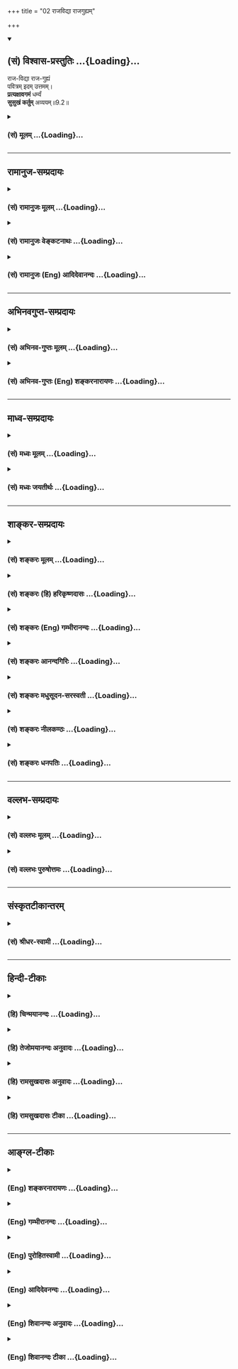 +++
title = "02 राजविद्या राजगुह्यम्"

+++
<div class="js_include" newlevelforh1="2" title="(सं) विश्वास-प्रस्तुतिः" unfilled url="/mahAbhAratam/vyAsaH/shlokashaH/06-bhIShma-parva/03-bhagavad-gItA-parva/saMskRtam/vishvAsa-prastutiH/09_rAja-vidyA-rAja-guhy/02_rAjavidyA_rAjaguh.md">
<details open><summary><h2>(सं) विश्वास-प्रस्तुतिः ...{Loading}...</h2></summary>

राज-विद्या राज-गुह्यं  
पवित्रम् इदम् उत्तमम्।  
**प्रत्यक्षावगमं** धर्म्यं  
**सुसुखं कर्तुम्** अव्ययम्॥9.2॥
</details>
</div>
<div class="js_include collapsed" newlevelforh1="3" title="(सं) मूलम्" unfilled url="/mahAbhAratam/vyAsaH/shlokashaH/06-bhIShma-parva/03-bhagavad-gItA-parva/saMskRtam/mUlam/09_rAja-vidyA-rAja-guhy/02_rAjavidyA_rAjaguh.md">
<details><summary><h3>(सं) मूलम् ...{Loading}...</h3></summary>

राजविद्या राजगुह्यं पवित्रमिदमुत्तमम्।  
प्रत्यक्षावगमं धर्म्यं सुसुखं कर्तुमव्ययम्।।9.2।।
</details>
</div>


_________________
## रामानुज-सम्प्रदायः
<div class="js_include collapsed" newlevelforh1="3" title="(सं) रामानुजः मूलम्" unfilled url="/mahAbhAratam/vyAsaH/shlokashaH/06-bhIShma-parva/03-bhagavad-gItA-parva/saMskRtam/rAmAnujaH/mUlam/09_rAja-vidyA-rAja-guhy/02_rAjavidyA_rAjaguh.md">
<details><summary><h3>(सं) रामानुजः मूलम् ...{Loading}...</h3></summary>

।।9.2।।**राजविद्या** विद्यानां राजा **राजगुह्यं** गुह्यानां राजा राज्ञां
विद्येति वा राजविद्या; राजानो हि विस्तीर्णागाधमनसः; महामनसाम् इयं विद्या
इत्यर्थः। महामनस एव गोपनीयगोपनकुशला इति तेषाम् एव गुह्यम् **इदम्। उत्तमम्
पवित्रं** मत्प्राप्तिविरोध्यशेषकल्मषापहं **प्रत्यक्षावगमम्;** अवगम्यते
इति अवगमो विषयः; प्रत्यक्षभूतः अवगमो विषयो यस्य ज्ञानस्य तत्
प्रत्यक्षावगमम्; भक्तिरूपेण उपासनेन उपास्यमानः अहं तदानीम् एव उपासितुः
प्रत्यक्षताम् उपागतो भवामि इत्यर्थः। अथापि **धर्म्यं** धर्माद् अनपेतं
धर्मत्वं हि निःश्रेयससाधनत्वम् स्वरूपेण एव अत्यर्थप्रियत्वेन तदानीम् एव
मद्दर्शनापादनतया च स्वयं निःश्रेयसरूपम् अपि
निरतिशयनिःश्रेयसरूपात्यन्तिकमत्प्राप्तिसाधनम् इत्यर्थः। अत एव **सुसुखं**
कर्तुं सुसुखोपादानम्; अत्यर्थप्रियत्वेन उपादेयम् **अव्ययम्** अक्षयं
मत्प्राप्तिं साधयित्वा अपि स्वयं न क्षीयते। एवंरूपम् उपासनं कुर्वतो
मत्प्रदाने कृते अपि न किञ्चित् कृतं मया अस्य इति मे प्रतिभाति इत्यर्थः।

</details>
</div>
<div class="js_include collapsed" newlevelforh1="3" title="(सं) रामानुजः वेङ्कटनाथः" unfilled url="/mahAbhAratam/vyAsaH/shlokashaH/06-bhIShma-parva/03-bhagavad-gItA-parva/saMskRtam/rAmAnujaH/venkaTanAthaH/09_rAja-vidyA-rAja-guhy/02_rAjavidyA_rAjaguh.md">
<details><summary><h3>(सं) रामानुजः वेङ्कटनाथः ...{Loading}...</h3></summary>

  
  
।।9.2।। उपायान्तरेभ्योऽस्योपायस्यातिशयं दर्शयति -- राजविद्येति।
राजशब्दस्यात्र क्षत्रियविषयत्वेविशेषविधिः शेषनिषेधं गमयति \[ \]
इतिन्यायात् ब्राह्मणादेरनधिकारप्रसङ्गात्राज्ञां विद्या इति
विग्रहमनादृत्याह -- विद्यानां राजा ৷৷. गुह्यानां राजेति।
समानाधिकरणसमासफलमनुरुध्येदमुक्तम् शब्दार्थस्तु राजभूता विद्येति
राजदन्तादिषु वा पाठो द्रष्टव्यः। पवित्रमिदमुत्तमम्
इत्युत्तमशब्दसमानन्यायतया राजशब्दोऽत्र श्रेष्ठवाची।
एवमप्रसिद्धार्थक्लेशमसहमान आहराज्ञां विद्येति।
ब्राह्मणादेरधिकारनिषेधपरत्वशङ्कापरिहारायोपचारनिमित्तं गुणं दर्शयतिराजानो
हीति। फलितमाहमहामनसामिति। अजहल्लक्षणा वा गौणी वा वृत्तिरिह विवक्षिता;
अन्यैर्ज्ञातुमशक्यत्वादिति भावः। राजगुह्यम् इत्यस्यापि
सप्रयोजनत्वायौपचारिकार्थत्वं दर्शयतिमहामनस एव हीति।
उपायविरोधिनिवर्तककतिपयनिवर्तकव्यवच्छेदार्थमुत्तमशब्दविशेषितपवित्रशब्दविवक्षितमाह
-- मत्प्राप्तीति। प्रत्यक्षावगमम् इत्यत्र प्रत्यक्षरूपज्ञानपरत्वे
नपुंसकत्वायोगाज्ज्ञानस्यैव विशेष्यस्य ज्ञानमेव विशेषणीकृत्य
बहुव्रीह्ययोगाच्च कर्मणि व्युत्पत्त्या बहुव्रीहित्वं घटयतिअवगम्यत
इत्यादिना। नन्विदमयुक्तम्; उपासनस्य स्मृतिसन्ततिरूपत्वात्; उपास्यस्य
चाप्रत्यक्षत्वश्रुतेः प्रत्यक्षस्य तु विषयान्तरस्य
भक्तावनन्वयादित्यत्राहभक्तरूपेणेति। भक्त्या त्वनन्यया शक्यः \[11।54\]
इत्यादिकमिह भाव्यम्। तदानीमेवेत्यासक्तिवशादुक्तम्।  
  
स्वयं फलभूतानां हि फलान्तरसाधनत्वरूपं धर्मत्वं दुर्लभमित्यभिप्रायेणाह --
अथापि धर्म्यमिति। धर्मपथ्यर्थन्यायादनपेते \[अष्टा.4।4।92\] इति
सूत्रानुसारेण धर्म्यशब्दं निर्वक्तिधर्मादिति। अभिप्रेतं विवृणोतिधर्मत्वं
हीत्यादिना। प्रीतिपर्यायधृतिवाचके धातौ करणविवक्षया व्युत्पन्नो ह्ययं
धर्मशब्द इति भावः। उक्तं चाभियुक्तैःधर्म इत्युपसंहार्ये
यच्छ्रेयस्करभाषणम्। तद्धर्मपदवाच्यार्थनिरूपणविवक्षया इत्यादि।
श्रेयसोऽत्रावच्छेदकाभावात्मुक्तिः कैवल्यनिर्वाणश्रेयोनिश्श्रेयसामृतम्
\[अमरः1।5।6\] इति नैघण्टुकपाठाच्चनिरतिशयेत्यादिकमुक्तम्। अत एवेति --
स्वरूपतः साध्यतश्च पुरुषार्थरूपत्वादित्यर्थः। कर्तुं सुसुखं करणे
सुसुखमित्यर्थः। सुसुखं इत्यस्य
तुमुनन्तक्रियाकर्मीभावभ्रमव्युदासायाहसुसुखोपादानमिति।
उपसर्गसुखशब्दयोरत्राभिप्रेतमाहअत्यर्थेति। स्वरूपतो
विषयतश्चात्यर्थानुकूलत्वात्सुखेनानुष्ठेयमित्यर्थः। फलविनाश्यं हि
सर्वमन्यत्कर्म इदं तु सुकरमपि फलेनापि न क्षीयते अपवर्गरूपं फलमप्येतस्य
नालमित्यतिशयपरोऽव्ययशब्द इत्यभिप्रायेणाहअक्षयमिति।
तद्विवृणोतिमत्प्राप्तिमिति। तर्हि किमन्यदधिकं साध्यमिति
शङ्कायामभिप्रेतमाहएवंरूपमिति।  
  

</details>
</div>
<div class="js_include collapsed" newlevelforh1="3" title="(सं) रामानुजः (Eng) आदिदेवानन्दः" unfilled url="/mahAbhAratam/vyAsaH/shlokashaH/06-bhIShma-parva/03-bhagavad-gItA-parva/saMskRtam/rAmAnujaH/english/AdidevAnandaH/09_rAja-vidyA-rAja-guhy/02_rAjavidyA_rAjaguh.md">
<details><summary><h3>(सं) रामानुजः (Eng) आदिदेवानन्दः ...{Loading}...</h3></summary>

9.2 This is a 'royal science', the king among sciences; 'the royal mystery', the king among mysteries. Or royal science may also mean the science known and practised by kings. Indeed kings are those who have broad and profound minds. The meaning is that this is the science of great minds. This is a mystery, because the great-minded alone are skilled in keeping mysteries. This is 'supreme purifier'; for it removes completely all blemishes opposed to the attainment of Myself. It is realised by 'direct perception'. Avagama' is that which is apprehended -
the subject of knowledge. It is that knowledge which has become direct perception, so that its object is directly apprehended. The import is that I, when worshipped in the spirit of Bhakti, become perceptible to the worshipper immediately. Even so, it is in 'accord with Dharma' or inseparable from Dharma. What is called Dharma is that which constitutes the means for the highest good. Though it is of the nature of supreme good, as it brings about the vision of Myself, yet it is also the means for completely attaining Me, which is the end unsurpassed and the final good. Because of this, it is 'pleasurable' to practise; its adoption is a matter of supreme love. It is 'abiding', imperishable. It does not perish even after leading to My attainment. That is, I give Myself up to one who performs this form of worship; even then it appears to Me that I have done nothing for him. Such is the meaning.

</details>
</div>


_________________
## अभिनवगुप्त-सम्प्रदायः
<div class="js_include collapsed" newlevelforh1="3" title="(सं) अभिनव-गुप्तः मूलम्" unfilled url="/mahAbhAratam/vyAsaH/shlokashaH/06-bhIShma-parva/03-bhagavad-gItA-parva/saMskRtam/abhinava-guptaH/mUlam/09_rAja-vidyA-rAja-guhy/02_rAjavidyA_rAjaguh.md">
<details><summary><h3>(सं) अभिनव-गुप्तः मूलम् ...{Loading}...</h3></summary>

।।9.2।। राजेति। राजते सर्वविद्यामध्ये वीप्यते या। इहैव ह्युच्यते --
अध्यात्मविद्या विद्यानाम् इति। राज्ञां जनकादीनाम् अत्र अधिकारः; तेषां
रहस्यम् अतिगुप्तत्वात् +++(S;;N प्रति गुप्तत्वात्)+++। क्षत्रियसुलभेन वी,(धी)
रभावेनाविकम्पनात् +++(S;;N -- कम्पत्वात्)+++ कर्तुमनुष्ठातुं +++(N अनुष्ठानम्)+++
सुसुखम्। \[अव्ययम्\]; न चास्य ब्रह्मोपासनात्मनः कर्मणः
अन्यकर्मवदुपभोगादिना व्ययोऽस्ति।

</details>
</div>
<div class="js_include collapsed" newlevelforh1="3" title="(सं) अभिनव-गुप्तः (Eng) शङ्करनारायणः" unfilled url="/mahAbhAratam/vyAsaH/shlokashaH/06-bhIShma-parva/03-bhagavad-gItA-parva/saMskRtam/abhinava-guptaH/english/shankaranArAyaNaH/09_rAja-vidyA-rAja-guhy/02_rAjavidyA_rAjaguh.md">
<details><summary><h3>(सं) अभिनव-गुप्तः (Eng) शङ्करनारायणः ...{Loading}...</h3></summary>

9.2 Raja-etc. Shines : that which illumines in the midst of all
sciences. Here \[in the Gita\] itself it is said 'The science of the
Self \[is the chief\] among the sciences'. Here in this science kings
like Janaka etc., have a right and pervilege (adhikara) \[to learn\]. It
is their secret, as it is much protected (by them) by heroism easy for
the Ksatriyas. As they do not waver \[in their mind\] because of their
heroic nature that is common in the members of the warring class, it is
very easy to do i.e., to observe. Imperishable : Unlike other actions
this action of worshipping Brahman does not perish through the enjoyment
of \[its result\].

</details>
</div>


_________________
## माध्व-सम्प्रदायः
<div class="js_include collapsed" newlevelforh1="3" title="(सं) मध्वः मूलम्" unfilled url="/mahAbhAratam/vyAsaH/shlokashaH/06-bhIShma-parva/03-bhagavad-gItA-parva/saMskRtam/madhvaH/mUlam/09_rAja-vidyA-rAja-guhy/02_rAjavidyA_rAjaguh.md">
<details><summary><h3>(सं) मध्वः मूलम् ...{Loading}...</h3></summary>

।।9.2।। राजविद्या प्रधानविद्या। प्रत्यक्षं ब्रह्म अवगम्यते येन
तत्प्रत्यक्षावगमम्। अक्षेष्विन्द्रियेषु प्रति प्रतिस्थित इति प्रत्यक्षः।
तथा च श्रुतिः यः प्राणे तिष्ठन्प्राणादन्तरो यं प्राणो न वेद यस्य प्राणः
शरीरम्। यः प्राणमन्तरो यमयत्येष त आत्माऽन्तर्याम्यमृतः। यो वाचि तिष्ठन्
৷৷. यश्चक्षुषि तिष्ठन् \[बृ.उ.3।7।1618\] इत्यादिः। य एषोऽन्तरक्षिणि
पुरुषो दृश्यते \[छां.उ.1।7।5\] इति च अङ्गुष्ठमात्रः पुरुषोऽङ्गुष्ठं च
समाश्रितः \[म.ना.उ.15।5\] इति च। त्वं मनस्त्वं चन्द्रमास्त्वं
चक्षुरादित्यः इत्यादेश्च मोक्षधर्मे। \[म.भा.12।338।98100\] स प्रत्यक्षः
प्रति इति हि सोऽक्षेष्वक्षवान् भवति य एवं विद्वान्प्रत्यक्षं वेद इति
सामवेदे बाभ्रव्यशाखायाम्। धर्मो भगवान् तद्विषयं धर्म्यम्। सर्वं जगद्धत्त
इति धर्मः। पृथिवी धर्ममूर्धनि इति च प्रयोगान्मोक्षधर्मे। भारभृत्कथितो योगी
\[म.भा.13।149।106\] इति च। भर्ता सन् भ्रियमाणो बिभर्ति \[तै.आ.3।14\] इति
च श्रुतिः। धर्मो वा इदमग्र आसीन्न पृथिवी न वायुर्भाकाशो न ब्रह्मा न
रुद्रो न देवा न ऋषयः सोऽध्यायत् इति च सामवेदशाखायाम्।

</details>
</div>
<div class="js_include collapsed" newlevelforh1="3" title="(सं) मध्वः जयतीर्थः" unfilled url="/mahAbhAratam/vyAsaH/shlokashaH/06-bhIShma-parva/03-bhagavad-gItA-parva/saMskRtam/madhvaH/jayatIrthaH/09_rAja-vidyA-rAja-guhy/02_rAjavidyA_rAjaguh.md">
<details><summary><h3>(सं) मध्वः जयतीर्थः ...{Loading}...</h3></summary>

।।9.2।। राज्ञामश्वपतिजनकादीनां विद्या राजविद्येति कश्चित्; तदसत्
ब्राह्मणादीनामनधिकारप्रसङ्गादिति भावेनाह -- **राजे**ति। राजेव राजा; राजा
चासौ विद्या चेति राजविद्येत्यर्थः। प्रत्यक्षेणावगमो यस्येति (शां.)
व्याख्यानमसत्। भगवन्माहात्म्यस्य शास्त्रैकसमधिगम्यत्वात्अद्वैतोद्गारस्य
प्रमाणविरुद्धत्वादिति भावेनाह -- **प्रत्यक्षमि**ति। शास्त्रैकवेद्यं
ब्रह्म कथं प्रत्यक्षं इत्यत आह -- **अक्षेष्वि**ति। प्रत्यक्षः परमात्मा।
प्रादिसमासोऽयं; नाव्ययीभाव इति ज्ञापनाय नपुंसके प्रकृतेऽपि
पुल्ँ लिङ्गनिर्देशः; अन्यथा षष्ठी न श्रूयेत। परमात्मनोऽक्षेषु स्थितत्वे
किं मानं इत्यत आह -- **तथा चे**ति। प्राण इति प्राणाभिमानिनी देवतोच्यते;
प्राणादन्तरो भिन्नः। अङ्गुष्ठेति कर्मेन्द्रियाधिष्ठातृत्वमुच्यते। मन
इत्यादेर्मनआदिस्थ इत्यर्थः। प्रत्यक्षशब्दस्यायमर्थ इत्यत्र श्रुतिमाह --
**स** इति। प्रतिस्थितः। अक्षवान् प्रशस्तेन्द्रियः। यो विद्वानेवं
प्रत्यक्षशब्दार्थं वेद। धर्मादनपेतं धर्म्यमिति निर्वचनेऽपि न
प्रसिद्धधर्माविरुद्धत्वमर्थः; निवृत्तधर्मस्य ब्रह्मज्ञानाविरुद्धतायाः
प्रसिद्धत्वात्। प्रवृत्तिलक्षणस्य तु तद्विरुद्धत्वादिति भावेनाह --
**धर्म** इति। तस्मादनपेतमित्यर्थस्तद्विषयमिति। कथं भगवान् धर्मः इत्यत आह
-- **सर्वमि**ति। धृञो मन्प्रत्यय औणादिकः। धारके धर्मशब्दप्रवृत्तिः कुतः
इत्यत आह -- **पृथिवी**ति। पर्वतोपरीत्यर्थः। भगवतः सर्वधारकत्वे किं मानं
इत्यत आह -- **भारभृदि**ति। सर्वत्र स्थितो भगवान् सर्वेण ध्रियते; स कथं
सर्वस्य धारकः इत्यत आह -- **भर्ते**ति। भर्ता सन्नेव म्रियमाणो न
स्वकीयस्थित्यै। धर्मशब्दस्य भगवद्वाचित्वं कुतः इत्यत आह -- **धर्मो वा**
इति। इदमग्रे अस्याग्रे। अत्र पुण्यं धर्मः किं न स्यात् इति
शङ्कानिरासार्थं सोऽध्यायदिति वाक्यशेषोदाहरणम्।

</details>
</div>


_________________
## शाङ्कर-सम्प्रदायः
<div class="js_include collapsed" newlevelforh1="3" title="(सं) शङ्करः मूलम्" unfilled url="/mahAbhAratam/vyAsaH/shlokashaH/06-bhIShma-parva/03-bhagavad-gItA-parva/saMskRtam/shankaraH/mUlam/09_rAja-vidyA-rAja-guhy/02_rAjavidyA_rAjaguh.md">
<details><summary><h3>(सं) शङ्करः मूलम् ...{Loading}...</h3></summary>

।।9.2।। --,**राजविद्या** विद्यानां राजा; दीप्त्यतिशयवत्त्वात् दीप्यते हि
इयम् अतिशयेन ब्रह्मविद्या सर्वविद्यानाम्। तथा **राजगुह्यं** गुह्यानां
राजा। **पवित्रं** पावनं **इदम् उत्तमं** सर्वेषां पावनानां शुद्धिकारणं
ब्रह्मज्ञानम् उत्कृष्टतमम्। अनेकजन्मसहस्रसंचितमपि धर्माधर्मादि समूलं
कर्म क्षणमात्रादेव भस्मीकरोति इत्यतः किं तस्य पावनत्वं वक्तव्यम्। किञ्च
-- **प्रत्यक्षावगमं** प्रत्यक्षेण सुखादेरिव अवगमो यस्य तत्
प्रत्यक्षावगमम्। अनेकगुणवतोऽपि धर्मविरुद्धत्वं दृष्टम्; न तथा आत्मज्ञानं
धर्मविरोधि; किंतु **धर्म्यं** धर्मादनपेतम्। एवमपि;
स्याद्दुःखसंपाद्यमित्यत आह -- सुसुखं **कर्तुम्;** यथा
रत्नविवेकविज्ञानम्। तत्र अल्पायासानामन्येषां कर्मणां सुखसंपाद्यानाम्
अल्पफलत्वं दुष्कराणां च महाफलत्वं दृष्टमिति; इदं तु सुखसंपाद्यत्वात्
फलक्षयात् व्येति इति प्राप्ते; आह -- **अव्ययम्** इति। न अस्य फलतः
कर्मवत् व्ययः अस्तीति अव्ययम्। अतः श्रद्धेयम् आत्मज्ञानम्।। ये पुनः --,

</details>
</div>
<div class="js_include collapsed" newlevelforh1="3" title="(सं) शङ्करः (हि) हरिकृष्णदासः" unfilled url="/mahAbhAratam/vyAsaH/shlokashaH/06-bhIShma-parva/03-bhagavad-gItA-parva/saMskRtam/shankaraH/hindI/harikRShNadAsaH/09_rAja-vidyA-rAja-guhy/02_rAjavidyA_rAjaguh.md">
<details><summary><h3>(सं) शङ्करः (हि) हरिकृष्णदासः ...{Loading}...</h3></summary>

।।9.2।। वह ज्ञान --, अतिशय प्रकाशयुक्त होनेके कारण समस्त विद्याओंका राजा
है। ब्रह्मविद्या सब विद्याओंमें अतिशय देदीप्यमान है यह प्रसिद्ध ही है।
तथा ( यह ज्ञान ) समस्त गुप्त रखनेयोग्य भावोंका भी राजा है। एवं यह बड़ा
पवित्र और उत्तम भी है; अर्थात् सम्पूर्ण पवित्र करनेवालोंको पवित्र
करनेवाला यह ब्रह्मज्ञान सबसे उत्कृष्ट है। जो अनेक सहस्र जन्मोंमें इकट्ठे
हुए पुण्य पापादि कर्मोंको क्षणमात्रमें मूलसहित भस्म कर देता है उसकी
पवित्रताका क्या कहना है साथ ही यह ज्ञान प्रत्यक्ष अनुभवमें आनेवाला है;
अर्थात् सुख आदिकी भाँति जिसका प्रत्यक्ष अनुभव हो सके; ऐसा है। अनेक
गुणोंसे युक्त वस्तुका भी धर्मसे विरोध देखा जाता है; परंतु आत्मज्ञान उनकी
तरह धर्मविरोधी नहीं है बल्कि धर्म्य -- धर्ममय है अर्थात् धर्मसे युक्त
है। ऐसा पदार्थ भी दुःसम्पाद्य ( प्राप्त करनेमें बड़ा कठिन ) हो सकता है।
इसलिये कहते हैं कि वह ज्ञान रत्नोंके विवेकविज्ञानकी भाँति समझनेमें बड़ा
सुगम है। परंतु संसारमें अल्प परिश्रमसे सुखपूर्वक सम्पन्न होनेवाले
कर्मोंका अल्प फल और कठिनतासे सम्पन्न होनेवाले कर्मोंका महान् फल देखा गया
है; अतः यह ज्ञान भी सुगमतासे सम्पन्न होनेवाला होनेके कारण अपने फलका क्षय
होनेपर क्षीण हो जायगा; ऐसी शङ्का प्राप्त होनेपर कहते हैं -- यह ज्ञान
अव्यय है अर्थात् कर्मोंकी भाँति फलनाशके द्वारा इसका नाश नहीं होता। अतः
यह आत्मज्ञान श्रद्धा करने योग्य है।

</details>
</div>
<div class="js_include collapsed" newlevelforh1="3" title="(सं) शङ्करः (Eng) गम्भीरानन्दः" unfilled url="/mahAbhAratam/vyAsaH/shlokashaH/06-bhIShma-parva/03-bhagavad-gItA-parva/saMskRtam/shankaraH/english/gambhIrAnandaH/09_rAja-vidyA-rAja-guhy/02_rAjavidyA_rAjaguh.md">
<details><summary><h3>(सं) शङ्करः (Eng) गम्भीरानन्दः ...{Loading}...</h3></summary>

9.2 And that is raja-vidya, the Sovereign Knowledge, the kind among
sciences because of the abundance of its radiance. Indeed, this
knowledge of Brahman shines most brilliantly among all kiinds of
learning \[The word raja means a king, or figuratively, the greatest;
or, derived from the root raj, to shine, it may mean shining.-Tr.\] So
also, idam, this; is raja-guhyam, the Sovereign Profundity, the kind
among profundities; uttamam, the best; pavitram, sanctifier. This
knowledge of Brahman, which sanctifies all things that purify, is the
greatest. Shine it reduces to ashes in a moment (the results of) all
actions-righteous, unrighteous and others-together with their roots,
accumulated over many thousands of births, therefore, what to speak of
its sanctifying power! Besides, it is pratyaksavagamam, directly
realizable, directly perceivable like happiness etc. Even though
possessed of many alities, a thing may be noticed to be contrary to
righteousness. The knowledge of the Self is not opposed to
righteousness, in that way, but it is dharmyam, righteous, not divorced
from righteousness. Eeve so, it may be difficult to practice. Hence the
Lord says it is susukham, very easy; kartum to practise, like the
knowledge of the distinction among jewels. It is seen (in the world)
that, actions which reire little effort and are accomplished easily
yield meagre results, whereas those that are difficult to accomplish
yield great results. Thus the contingency arises that this (knowledge of
Brahman), however. which is easily attained, perishes when its result
gets exhausted. Therefore the Lord says it is avyayam, imperishable.
From the point of view of its result, it is not perishable like (the
results of) actions. Hence the knowledge of the Self should be highly
regarded.

</details>
</div>
<div class="js_include collapsed" newlevelforh1="3" title="(सं) शङ्करः आनन्दगिरिः" unfilled url="/mahAbhAratam/vyAsaH/shlokashaH/06-bhIShma-parva/03-bhagavad-gItA-parva/saMskRtam/shankaraH/AnandagiriH/09_rAja-vidyA-rAja-guhy/02_rAjavidyA_rAjaguh.md">
<details><summary><h3>(सं) शङ्करः आनन्दगिरिः ...{Loading}...</h3></summary>

।।9.2।। तदाभिमुख्यसिद्धये तज्ज्ञानं स्तौति -- **तच्चेति।** ब्रह्मविद्या
विद्यानां राजा श्रेष्ठेत्यत्र हेतुमाह -- **दीप्तीति।** कुतो
ब्रह्मविद्याया विद्यान्तरेभ्यो दीप्त्यतिशयवत्त्वं तदाह -- **दीप्यते
हीति।** दृश्यते हि विद्वदन्तरेभ्यो लोके पूजातिरेको ब्रह्मविदामिति भावः।
उत्कृष्टतमं शुद्धिकारणं ब्रह्मज्ञानमित्येतदुपपादयति -- **अनेकेति।** तत्र
च श्रुतिस्मृती प्रमाणयितव्ये। न शास्त्रैकगम्यमिदं ज्ञानं किंतु
प्रत्यक्षप्रमेयमित्याह -- **किञ्चेति।** प्रत्यक्षमवगमो मानमस्मिन्निति
तथा; यद्वावगम्यत इत्यवगमः फलं प्रत्यक्षोऽवगमोऽस्येति दृष्टफलत्वं
ज्ञानस्योच्यते। धर्म्यमित्येतद्व्याकरोति -- **अनपेतमिति।** धर्मस्येव
तस्य क्लेशसाध्यत्वमाशङ्क्याह -- **एवमपीति।** तत्र रत्नविषयं विवेकज्ञानं
संप्रयोगादुपदेशापेक्षादनायासेन दृष्टं तथेदं ब्रह्मज्ञानमित्याह --
**तथेति।** अव्ययमिति विशेषणमाशङ्कापूर्वकं विवृणोति -- **तत्रेत्यादिना।**
व्यवहारभूमिः सप्तम्यर्थः। ज्ञानस्याक्षयफलत्वे फलितमाह -- **अत इति।**

</details>
</div>
<div class="js_include collapsed" newlevelforh1="3" title="(सं) शङ्करः मधुसूदन-सरस्वती" unfilled url="/mahAbhAratam/vyAsaH/shlokashaH/06-bhIShma-parva/03-bhagavad-gItA-parva/saMskRtam/shankaraH/madhusUdana-sarasvatI/09_rAja-vidyA-rAja-guhy/02_rAjavidyA_rAjaguh.md">
<details><summary><h3>(सं) शङ्करः मधुसूदन-सरस्वती ...{Loading}...</h3></summary>

।।9.2।। पुनस्तदाभिमुख्याय तज्ज्ञानं स्तौति -- राजविद्या सर्वासां
विद्यानां राजा; सर्वाविद्यानाशकत्वात्;
विद्यान्तरस्याविद्यैकदेशविरोधित्वात्। तथा राजगुह्यं सर्वेषां गुप्तानां
राजा; अनेकजन्मकृतसुकृतसाध्यत्वेन बहुभिरज्ञातत्वात्।
राजदन्तादित्वादुपसर्जनस्य परनिपातः। पवित्रमिदमुत्तमम्। प्रायश्चित्तैर्हि
किंचिदेकमेव पापं निवर्त्यते। निवृत्तं च तत्स्वकारणे सूक्ष्मरूपेण
तिष्ठत्येव। यतः पुनस्तत्पापमुपचिनोति पुरुषः। इदं
त्वनेकजन्मसहस्रसंचितानां सर्वेषामपि पापानां स्थूलसूक्ष्मावस्थानां
तत्कारणस्य चाज्ञानस्य सद्य एवोच्छेदकम्। अतः सर्वोत्तमं। पावनमिदमेव।
नचातीन्द्रिये धर्म इवात्र कस्यचित्संदेहः; स्वरूपतः फलतश्च
प्रत्यक्षत्वादित्याह -- प्रत्यक्षावगमं अवगम्यतेऽनेनेत्यवगमो मानं;
अवगम्यते प्राप्यत इत्यवगमः फलं; प्रत्यक्षमवगमो मानमस्मिन्निति स्वरूपतः
साक्षिप्रत्यक्षत्वं; प्रत्यक्षोऽवगमोऽस्येति फलतः साक्षिप्रत्यक्षत्वं;
मयेदं विदितमतो नष्टमिदानीमत्र,ममाज्ञानमिति हि सार्वलौकिकः साक्ष्यनुभवः।
एवं लोकानुभवसिद्धत्वेऽपि तज्ज्ञानं धर्म्यं धर्मादनपेतं
अनेकजन्मसंचितनिष्कामधर्मफलम्। तर्हि दुःसंपादं स्यान्नेत्याह -- सुसुखं
कर्तुं,गुरूपदर्शितविचारसहकृतेन वेदान्तवाक्येन सुखेन कर्तुं शक्यं न
देशकालादिव्यवधानमपेक्षते प्रमाणवस्तुपरतन्त्रत्वाज्ज्ञानस्य।
एवमनायाससाध्यत्वे स्वल्पफलत्वं स्यादत्यायासाध्यानामेव कर्मणां
महाफलत्वदर्शनादिति नेत्याह -- अव्ययम्। एवमनायाससाध्यस्याप्यस्य फलतो
व्ययो नास्तीत्यव्ययम्। अक्षयफलमित्यर्थः। कर्मणां त्वतिमहतामपि
क्षयिकफलत्वमेवयो वा एतदक्षरं गार्ग्यविदित्वास्मिल्ँ लोके जुहोति यजते
तपस्तप्यते बहूनि वर्षसहस्राण्यन्तवदेवास्य तद्भवति इति श्रुतेः।
तस्मात्सर्वोत्कृष्टत्वाच्छ्रद्धेयमेवात्मज्ञानम्।

</details>
</div>
<div class="js_include collapsed" newlevelforh1="3" title="(सं) शङ्करः नीलकण्ठः" unfilled url="/mahAbhAratam/vyAsaH/shlokashaH/06-bhIShma-parva/03-bhagavad-gItA-parva/saMskRtam/shankaraH/nIlakaNThaH/09_rAja-vidyA-rAja-guhy/02_rAjavidyA_rAjaguh.md">
<details><summary><h3>(सं) शङ्करः नीलकण्ठः ...{Loading}...</h3></summary>

।।9.2।। एतदेव स्तौति -- **राजविद्येति।** विद्यानां राजा इति राजविद्या
अध्यात्मविद्या। गुह्यानां राजा इति राजगुह्यम्। राजदन्तादिषु परम्
इत्युपसर्जनस्य परनिपातः। पवित्रं पावनम्। उत्तमं
पूर्वापरदुरितनाशाश्लेषहेतुत्वात्प्रायश्चित्ताद्यपेक्षया श्रेष्ठम्।
प्रत्यक्षावगमं प्रत्यक्षं नित्यापरोक्षं यत्प्रत्यगात्मवस्तु तदेव
याथात्म्येनावगम्यतेऽनेनेति प्रत्यक्षावगमं; प्रत्यक्षेण सुखादिवद्गमो
यस्येति वा। अस्मिन्पक्षे विज्ञानसहितमिति विशेषणस्य श्लोकान्तरस्थत्वान्न
तेन पौनरुक्त्यदोषः। तर्हि अपूर्वत्वाभावान्निष्फलं स्यादत आह। धर्म्यं
धर्मादनपेतम्। तथाहि क्षणमपि प्रत्यगात्माकारवृत्तौ सत्यां श्रूयतेक्षणमेकं
क्रतुशतस्य चतुःसप्तत्या यत्फलं तद्वाप्नोति इति। तर्हि दुःसाध्यं
स्यान्नेत्याह -- सुसुखं कर्तुमिति। कर्तुं संपादयितुमाविष्कर्तुं
सुसुखमनायाससाध्यम्। अज्ञानापनयमात्रसिद्धत्वात्। तर्हि आशुविनाशिफलं चेत्।
अव्ययं; वस्तुमात्रविषयत्वात्। अनन्तफलं नतु कर्मफलवन्नश्यति।

</details>
</div>
<div class="js_include collapsed" newlevelforh1="3" title="(सं) शङ्करः धनपतिः" unfilled url="/mahAbhAratam/vyAsaH/shlokashaH/06-bhIShma-parva/03-bhagavad-gItA-parva/saMskRtam/shankaraH/dhanapatiH/09_rAja-vidyA-rAja-guhy/02_rAjavidyA_rAjaguh.md">
<details><summary><h3>(सं) शङ्करः धनपतिः ...{Loading}...</h3></summary>

।।9.2।। तज्ज्ञानं स्तौति राजेति। राजविद्या विद्यानां सर्वासां राजा।
ब्रह्मविद्यावतः पूजातिशयदर्शयेन तस्या अतिशयेन देदीप्यमानत्वात्। तथाच
श्रुतिःतस्मादात्मज्ञमर्चयेद्भूतिकामः इति। भगवद्ववचनं चनिरपेक्षं मुनिं
शान्तं निर्वैरं समदर्शनम्। अनुब्रजाभ्यहं नित्यं पूयेयेत्यङ्गिरेणुभिः।।
इति। तथा सर्वेषां गुह्यानामुत्कर्षवत्त्वेन गोप्यानां
राजाऽत्यत्कर्षत्वात्राजदन्तादिषु परम् इत्युपासर्जनस्य परनिपातः। इदं
ब्रह्मज्ञानमुत्तमं पवित्रं सर्वेषां पावनानामपि शुद्धिकत्वात्। अन्यद्धि
प्रायश्चित्तादिरुपं पवित्रं यथाकथंचित्किंचित्पापं नाशयति। इदं तु सर्वै
धर्माधर्मादिलक्षणं अनेकजन्मसंचितं समूलं कर्म नाशयति। क्रियमाणं
चाश्चलष्टं करोति। तथाच व्याससूत्रेतदधिगम उत्तरपूर्वाधयोरश्लेषविनाशौ
तद्य्वपदेशात्इतरस्याप्येवमसंश्लेषः पाते तु इति। तस्मात्किं तस्य
ब्रह्मज्ञानस्य परमपावनत्वं वक्तव्यमेतल्लवसदृशस्यान्यस्य पावन
स्यानिरुपणात्। किंच न केवलं धर्मवच्छास्त्रगम्यं परोक्षमेवापितु
प्रत्यक्षावगमं प्रत्यक्षेण सुखादेरिवावगमो यस्येति भाष्यम्।
प्रत्यक्षोऽवगमो मानमस्मिमन्निति तथा। यद्वावगम्यत इत्यवगमः फलं
प्रत्यक्षोऽवगमोऽस्येति दृष्टफलत्वं ज्ञानस्योच्यत इति तट्टीका।
प्रथमपक्षेऽवगम्येतऽनेनेत्यवगमो मानं प्रत्यक्षं तदस्मिन्निति स्वरुपतः
साक्षिप्रत्यक्षत्वं। द्वितीयपक्षे फलतः तत्प्रत्यक्षत्वं मयेदं विदतमतो
नष्टमिदानीं ममात्राज्ञानमिति सार्वजनीनः साक्ष्यनुभवः इति तदर्थः।
प्रत्यक्षं नित्यापरोक्षं यत्प्रत्यगात्मवस्तु तदेव
याथात्म्येनावगम्येऽनेनेत्यपि केचित्तदेतत्पक्षत्रयमपि
भाष्यस्योपलक्षणार्थत्वेनोपादेयम्। नन्वनेकगुणवतोऽपि
मांसभक्षणादेर्धर्मविरुद्धत्वं दृष्टम्; तथा आत्मज्ञानमपि किं न स्यादिति
तत्राह। धर्म्यं धर्मादनपेतम्। अनेकजन्मार्जितसुकृतसाध्यत्वात्। नन्वेमपि
दुःसंपाद्यं स्यादिति तत्राह। सुसुखं कर्ते
गुरुपदिष्टवेदान्तवाक्यैरज्ञाननिवृत्त्या सुखेनैव संपादयितुं शक्यं न
देशकालऋत्विगाद्यपेक्षास्तीति। ननु लोके यन्महत्फलं
तद्वह्वायाससाध्यकर्मसाध्यम्। अल्पं त्वल्पायाससाध्यकर्मसाध्यं दृष्टम्।
तद्वज्ज्ञानमपि कर्तुं सुखं अल्पफलं भविष्यतीत्याशङ्क्य
रत्नविवेकज्ञानस्याल्पायाससाध्यस्यापि महाफलदर्शनान्नेत्याह। अव्ययं नास्य
ज्ञानस्य लोकवत्फलतो व्ययो नाशोस्तीऽत्यव्ययम्। अतः श्रद्धयावश्यं
संपाद्यमिति भावः।

</details>
</div>


_________________
## वल्लभ-सम्प्रदायः
<div class="js_include collapsed" newlevelforh1="3" title="(सं) वल्लभः मूलम्" unfilled url="/mahAbhAratam/vyAsaH/shlokashaH/06-bhIShma-parva/03-bhagavad-gItA-parva/saMskRtam/vallabhaH/mUlam/09_rAja-vidyA-rAja-guhy/02_rAjavidyA_rAjaguh.md">
<details><summary><h3>(सं) वल्लभः मूलम् ...{Loading}...</h3></summary>

।।9.2।। किञ्च राजविद्येति। इदं ज्ञानं खलु राज्ञां महामनसां विद्या गुह्यं
च मन्त्ररूपं विद्यानां राजा गुह्यं च इति वा। राजदन्तादित्वादुपसर्जनस्य
परत्वम्। पावनसम्बन्धित्वात् पवित्रम्। प्रत्यक्षेति अवगम्यत इत्यवगमो
विषयो यस्य ज्ञानस्य सोऽहं प्रत्यक्षतामुपगतो भवामीत्यर्थः;
भक्त्यावृतत्वात्। अथापि धर्म्यं निश्श्रेयसलक्षणाद्धर्मादनपेतम्अनिच्छतो
गतिमण्वीं प्रयुङ्क्ते इति वाक्यात्। कर्तुं च सुसुखं न
कर्मान्तरवद्दुष्करम्।

</details>
</div>
<div class="js_include collapsed" newlevelforh1="3" title="(सं) वल्लभः पुरुषोत्तमः" unfilled url="/mahAbhAratam/vyAsaH/shlokashaH/06-bhIShma-parva/03-bhagavad-gItA-parva/saMskRtam/vallabhaH/puruShottamaH/09_rAja-vidyA-rAja-guhy/02_rAjavidyA_rAjaguh.md">
<details><summary><h3>(सं) वल्लभः पुरुषोत्तमः ...{Loading}...</h3></summary>

  
  
।।9.2।। गुह्यतमत्वज्ञापनायोच्यमानस्य सर्वोत्तमत्वमाह -- राजविद्येति।
इदमुच्यमानं राजविद्या विद्यानां राजा; ब्रह्मविद्यात्मकमित्यर्थः।
राजगुह्यं गुह्यानां गोप्यानां राजा; विद्यासु मुख्यत्वात् गोप्येषु
मुख्यत्वात् कस्यापि न वक्तव्यमिति भावः। पवित्रं; परमपावनमित्यर्थः।
उत्तमं सर्वोत्कृष्टम्। प्रत्यक्षावगमं साक्षात्फलात्मकं;
दृष्टफलरूपमित्यर्थः। धर्म्यं धर्मोत्पादकं; कर्तुं सुसुखं सुखेन कर्तुं
योग्यम्; अव्ययं अविनाशि। यद्वा -- अव्ययं कर्तुं स्वसुखं सुसुखं
परमसुखमित्यर्थः।  
  

</details>
</div>


_________________
## संस्कृतटीकान्तरम्
<div class="js_include collapsed" newlevelforh1="3" title="(सं) श्रीधर-स्वामी" unfilled url="/mahAbhAratam/vyAsaH/shlokashaH/06-bhIShma-parva/03-bhagavad-gItA-parva/saMskRtam/shrIdhara-svAmI/09_rAja-vidyA-rAja-guhy/02_rAjavidyA_rAjaguh.md">
<details><summary><h3>(सं) श्रीधर-स्वामी ...{Loading}...</h3></summary>

।।9.2।। किंच **-- राजविद्येति।** इदं ज्ञानं राजविद्या विद्यानां राजेति
राजविद्या च। गुह्यानां राजेति राजगुह्यं विद्यासु गोप्येषु च रहस्यम्।
अतिश्रेष्ठमित्यर्थः। राजदन्तादित्वादुपसर्जनस्य परत्वम्। राज्ञां विद्या
राज्ञां गुह्यमितिवा उत्तमं पवित्रमत्यन्तपावनमिदं ज्ञानिनां
प्रत्यक्षावगमं च प्रत्यक्षः स्पष्टोऽवगमोऽवबोधो यस्य तत्प्रत्यक्षावगमम्।
दृष्टफलमित्यर्थः। धर्म्यं च धर्मादनपेतं; सर्वधर्मफलत्वात्। कर्तुं सुसुखं
च। सुखेन कर्तुं शक्यमित्यर्थः। अव्ययमक्षयफलत्वात्।

</details>
</div>


_________________
## हिन्दी-टीकाः
<div class="js_include collapsed" newlevelforh1="3" title="(हि) चिन्मयानन्दः" unfilled url="/mahAbhAratam/vyAsaH/shlokashaH/06-bhIShma-parva/03-bhagavad-gItA-parva/hindI/chinmayAnandaH/09_rAja-vidyA-rAja-guhy/02_rAjavidyA_rAjaguh.md">
<details><summary><h3>(हि) चिन्मयानन्दः ...{Loading}...</h3></summary>

।।9.2।। धर्म शब्द का प्रचलित अर्थ यह है कि सप्ताह के किसी विशेष दिन;
निर्धारित समय के लिए देवालय में जाकर व्रत पालन तथा पूजा करना आदि। इस
दृष्टि से वेदान्त कोई धर्म नहीं है परन्तु आदर्श जीवन जीने की कला को धर्म
समझने पर वेदान्त सर्वश्रेष्ठ धर्म है; क्योंकि उसमें आदर्श जीवन का
वैज्ञानिक विश्लेषण एवं विवेचन किया गया है। राजविद्या; राजगुह्य; पवित्र
और उत्तम कहकर भगवान् श्रीकृष्ण उसकी प्रशंसा करते हैं। कोई ज्ञान;
राजविद्या और गुह्यतम तथा परम पवित्र होते हुए भी यदि अनुभव ग्राह्य नहीं
है; तो उसका कोई उपयोग नहीं हो सकता। परन्तु इस ज्ञान में यह दोष नहीं है;
क्योंकि यह प्रत्यक्षावगमम् अर्थात् इसका आत्मरूप में साक्षात् अनुभव किया
जा सकता है। इसी प्रकार; यह ज्ञान र्धम्य अर्थात् धर्म के अनुकूल है;
धर्मयुक्त है। धर्म शब्द का अर्थ अनेक स्थलों पर बताया जा चुका है।
आत्मचैतन्य के अभाव में मनुष्य स्थूल और सूक्ष्मरूप जड़तत्त्वों का समूह
मात्र है; जो स्वयं कोई भी कार्य करने में समर्थ नहीं है। यह
चेतनतत्त्वआत्मा ही मनुष्य का वास्तविक धर्म है; स्वरूप है। भगवान् यहाँ जो
ज्ञान प्रदान करने वाले हैं; वह न भौतिक विज्ञान है और न मनोविज्ञान किन्तु
वह आत्मज्ञान अर्थात् मनुष्य के स्वस्वरूप का ज्ञान है। सुसुखं कर्तुम् धर्म
कोई बाह्य जगत् में की जाने वाली क्रिया नहीं; वरन् आत्मिक उन्नति का मार्ग
है; जिसका अनुसरण प्रत्येक व्यक्ति स्वयं ही करता है। यदि प्रस्तुत ज्ञान
को प्राप्त करना अत्यन्त कठिन हो; तो उसमें किसी की प्रवृत्ति न होने से
उसकी विद्यमानता व्यर्थ ही होगी। वैज्ञानिकों की इस घोषणा से कि मंगलग्रह
पर सोने का अक्षय भण्डार वितरण के लिए उपलब्ध है; देश की दरिद्रता दूर नहीं
होती भगवान् इस ज्ञान के कठिन होने के भय को साधक के मन से निवृत्त करने के
लिए कहते हैं कि यह करने में अत्यन्त सरल है। लगनशील और योग्य विद्यार्थी
के लिये चित्तशुद्धि और उसके द्वारा ज्ञान से लक्ष्यप्राप्ति करना अत्यन्त
सरल कार्य है। करने में सरल होते हुए भी यदि इस ज्ञान का फल अनित्य और
विनाशी हो; तो कोई भी बुद्धिमान पुरुष उसकी प्राप्ति के लिए प्रयत्न नहीं
करेगा। किन्तु स्वयं भगवान् प्रमाणित करते हैं कि इस ज्ञान का फल अव्यय है
आत्म साक्षात्कार का अर्थ है; स्वयं अनादिअनन्त आत्मा ही बन जाना; जो इस
आभासिक दृश्यमान जगत् का एकमेव अद्वितीय अधिष्ठान है। इसलिए कहा गया है कि
यह ज्ञान अव्यय है। ज्ञान के साधकों के विपरीत; जो लोग इस नित्य वस्तु के
लिए प्रयत्न नहीं करते; उनके विषय में कहते हैं --

</details>
</div>
<div class="js_include collapsed" newlevelforh1="3" title="(हि) तेजोमयानन्दः अनुवादः" unfilled url="/mahAbhAratam/vyAsaH/shlokashaH/06-bhIShma-parva/03-bhagavad-gItA-parva/hindI/tejomayAnandaH/anuvAdaH/09_rAja-vidyA-rAja-guhy/02_rAjavidyA_rAjaguh.md">
<details><summary><h3>(हि) तेजोमयानन्दः अनुवादः ...{Loading}...</h3></summary>

।।9.2।। यह ज्ञान राजविद्या (विद्याओं का राजा) और राजगुह्य (सब गुह्यों
अर्थात् रहस्यों का राजा) एवं पवित्र, उत्तम, प्रत्यक्ष ज्ञानवाला और
धर्मयुक्त है, तथा करने में सरल और अव्यय है।।

</details>
</div>
<div class="js_include collapsed" newlevelforh1="3" title="(हि) रामसुखदासः अनुवादः" unfilled url="/mahAbhAratam/vyAsaH/shlokashaH/06-bhIShma-parva/03-bhagavad-gItA-parva/hindI/rAmasukhadAsaH/anuvAdaH/09_rAja-vidyA-rAja-guhy/02_rAjavidyA_rAjaguh.md">
<details><summary><h3>(हि) रामसुखदासः अनुवादः ...{Loading}...</h3></summary>

।।9.2।। यह सम्पूर्ण विद्याओंका और सम्पूर्ण गोपनीयोंका राजा है। यह अति
पवित्र तथा अतिश्रेष्ठ है और इसका फल भी प्रत्यक्ष है। यह धर्ममय है,
अविनाशी है और करनेमें बहुत सुगम है अर्थात् इसको प्राप्त करना बहुत सुगम
है।

</details>
</div>
<div class="js_include collapsed" newlevelforh1="3" title="(हि) रामसुखदासः टीका" unfilled url="/mahAbhAratam/vyAsaH/shlokashaH/06-bhIShma-parva/03-bhagavad-gItA-parva/hindI/rAmasukhadAsaH/TIkA/09_rAja-vidyA-rAja-guhy/02_rAjavidyA_rAjaguh.md">
<details><summary><h3>(हि) रामसुखदासः टीका ...{Loading}...</h3></summary>

।।9.2।।***व्याख्या--'*राजविद्या'--**यह विज्ञानसहित ज्ञान सम्पूर्ण
विद्याओंका राजा है; क्योंकि इसको ठीक तरहसे जान लेनेके बाद कुछ भी जानना
बाकी नहीं रहता। भगवान्ने सातवें अध्यायके आरम्भमें कहा है कि 'मेरे
समग्ररूपको जाननेके बाद जानना कुछ बाकी नहीं रहता। ' पन्द्रहवें अध्यायके
अन्तमें कहा है कि 'जो असम्मूढ़ पुरुष मेरेको क्षरसे अतीत और अक्षरसे उत्तम
जानता है, वह सर्ववित् हो जाता है अर्थात् उसको जानना कुछ बाकी नहीं रहता',
इससे ऐसा मालूम होता है कि भगवान्के सगुण-निर्गुण, साकार-निराकार,
व्यक्त-अव्यक्त आदि जितने स्वरूप हैं, उन सब स्वरूपोंमें भगवान्के
सगुण-साकार स्वरूपकी बहुत विशेष महिमा है।

</details>
</div>


_________________
## आङ्ग्ल-टीकाः
<div class="js_include collapsed" newlevelforh1="3" title="(Eng) शङ्करनारायणः" unfilled url="/mahAbhAratam/vyAsaH/shlokashaH/06-bhIShma-parva/03-bhagavad-gItA-parva/english/shankaranArAyaNaH/09_rAja-vidyA-rAja-guhy/02_rAjavidyA_rAjaguh.md">
<details><summary><h3>(Eng) शङ्करनारायणः ...{Loading}...</h3></summary>

9.2. This shines among the sciences; (this is) the secret of monarchs;
it is a supreme purifier, it is comprehensible by immediate perception,
is righteous, easy to do, and imperishable.

</details>
</div>
<div class="js_include collapsed" newlevelforh1="3" title="(Eng) गम्भीरानन्दः" unfilled url="/mahAbhAratam/vyAsaH/shlokashaH/06-bhIShma-parva/03-bhagavad-gItA-parva/english/gambhIrAnandaH/09_rAja-vidyA-rAja-guhy/02_rAjavidyA_rAjaguh.md">
<details><summary><h3>(Eng) गम्भीरानन्दः ...{Loading}...</h3></summary>

9.2 This is the Sovereign Knowledge, the Sovereign Profundity, the best sanctifire; directly realizable, righteous, very easy to practise and imperishable.

</details>
</div>
<div class="js_include collapsed" newlevelforh1="3" title="(Eng) पुरोहितस्वामी" unfilled url="/mahAbhAratam/vyAsaH/shlokashaH/06-bhIShma-parva/03-bhagavad-gItA-parva/english/purohitasvAmI/09_rAja-vidyA-rAja-guhy/02_rAjavidyA_rAjaguh.md">
<details><summary><h3>(Eng) पुरोहितस्वामी ...{Loading}...</h3></summary>

9.2 This is the Premier Science, the Sovereign Secret, the Purest and Best; intuitional, righteous; and to him who practiseth it pleasant beyond measure.

</details>
</div>
<div class="js_include collapsed" newlevelforh1="3" title="(Eng) आदिदेवनन्दः" unfilled url="/mahAbhAratam/vyAsaH/shlokashaH/06-bhIShma-parva/03-bhagavad-gItA-parva/english/AdidevanandaH/09_rAja-vidyA-rAja-guhy/02_rAjavidyA_rAjaguh.md">
<details><summary><h3>(Eng) आदिदेवनन्दः ...{Loading}...</h3></summary>

9.2 This is the royal science, royal mystery, the supreme purifier, It is realised by direct experience. It is in accord with Dharma, it is pleasant to practise and is abiding.

</details>
</div>
<div class="js_include collapsed" newlevelforh1="3" title="(Eng) शिवानन्दः अनुवादः" unfilled url="/mahAbhAratam/vyAsaH/shlokashaH/06-bhIShma-parva/03-bhagavad-gItA-parva/english/shivAnandaH/anuvAdaH/09_rAja-vidyA-rAja-guhy/02_rAjavidyA_rAjaguh.md">
<details><summary><h3>(Eng) शिवानन्दः अनुवादः ...{Loading}...</h3></summary>

9.2 This is the kingl science, the kingly secret, the supreme purifier,
realisable by direct intuitional knowledge, according to righteousness,
very easy to perform and imperishable.

</details>
</div>
<div class="js_include collapsed" newlevelforh1="3" title="(Eng) शिवानन्दः टीका" unfilled url="/mahAbhAratam/vyAsaH/shlokashaH/06-bhIShma-parva/03-bhagavad-gItA-parva/english/shivAnandaH/TIkA/09_rAja-vidyA-rAja-guhy/02_rAjavidyA_rAjaguh.md">
<details><summary><h3>(Eng) शिवानन्दः टीका ...{Loading}...</h3></summary>

9.2 राजविद्या the king of sciences; राजगुह्यम् kingly secret; पवित्रम्
purifier; इदम् this; उत्तमम् highest; प्रत्यक्षावगमम् realisable by direct; intuitional knowledge; धर्म्यम् according to righteousness;
सुसुखम् very easy; कर्तुम् to perform; अव्ययम् imperishable.Commentary In this verse Lord Krishna eulogies the knowledge of Brahman very highly in order to create a great interest in the spiritual aspirants for attaining It ickly.There is neither blind faith nor faithmongering in this royal science. The truth; the sovereign,secret (the Self or the Absolute) can be directly realised by intuition or immediate perception.
The science of the Absolute is the most splendid of all sciences. It is the science of sciences. Of sciences the highest; of secrets the most profoun; of purifiers the supreme is this. The knowledge of Brahman is the best purifier. It reduces the roots of all Karmas and all the Karmas themselves which have been stored up in the course of many thousands of births; into ashes in the twinkling of an eye. It destroys Avidya along with its effects. An expiatory act (Prayaschitta) cannot destroy all sins. It removes the effect of a single sin; only to some extent. Even if it is removed the effect of that sin remains in a subtle state in the mind and forces him to do sinful acts in his next birth. But the knowledge of the Self destroys ickly all the sins in their gross and subtle states that are accumulated in the course of several thousands of births along with Avidya; their cause. That is the reason why it is a supreme purifier. The causal body of the Jiva is called MulaAvidya
(rootignorance). The Avidya or the veil of ignorance that envelops the visible objects of this world is called Sthula Avidya or gross ignorance.The knowledge of the Self is not opposed to Dharma. It is the fruit of all actions done in many births without expectation of fruits.
Further; the knowledge of the Absolute can very easily be attained. One may think that this knowledge will perish soon as it is easily obtained;
when its effect is exhausted. It is not so. It is imperishable. It is everlasting. It shines for ever by its own Selfeffulgence. He who has tasted this nectar even once becomes immortal. Therefore the knowledge of the Absolute is certainly worth aciring. You will have to strive very hard to attain it anyhow in this birth; as it is very difficult to get a human birth. Strive hard every moment; for life is uncertain and the prize (final liberation) is great.

</details>
</div>
